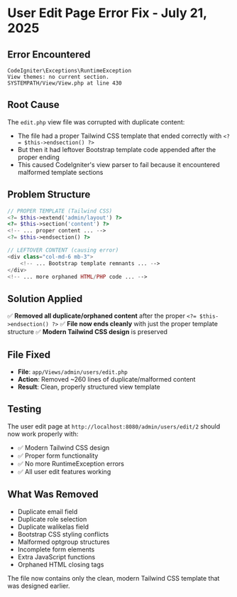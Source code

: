 # User Edit Page Error Fix - July 21, 2025

## Error Encountered
```
CodeIgniter\Exceptions\RuntimeException
View themes: no current section.
SYSTEMPATH/View/View.php at line 430
```

## Root Cause
The `edit.php` view file was corrupted with duplicate content:
- The file had a proper Tailwind CSS template that ended correctly with `<?= $this->endsection() ?>`
- But then it had leftover Bootstrap template code appended after the proper ending
- This caused CodeIgniter's view parser to fail because it encountered malformed template sections

## Problem Structure
```php
// PROPER TEMPLATE (Tailwind CSS)
<?= $this->extend('admin/layout') ?>
<?= $this->section('content') ?>
<!-- ... proper content ... -->
<?= $this->endsection() ?>

// LEFTOVER CONTENT (causing error)
<div class="col-md-6 mb-3">
    <!-- ... Bootstrap template remnants ... -->
</div>
<!-- ... more orphaned HTML/PHP code ... -->
```

## Solution Applied
✅ **Removed all duplicate/orphaned content** after the proper `<?= $this->endsection() ?>`
✅ **File now ends cleanly** with just the proper template structure
✅ **Modern Tailwind CSS design** is preserved

## File Fixed
- **File**: `app/Views/admin/users/edit.php`
- **Action**: Removed ~260 lines of duplicate/malformed content
- **Result**: Clean, properly structured view template

## Testing
The user edit page at `http://localhost:8080/admin/users/edit/2` should now work properly with:
- ✅ Modern Tailwind CSS design
- ✅ Proper form functionality
- ✅ No more RuntimeException errors
- ✅ All user edit features working

## What Was Removed
- Duplicate email field
- Duplicate role selection
- Duplicate walikelas field  
- Bootstrap CSS styling conflicts
- Malformed optgroup structures
- Incomplete form elements
- Extra JavaScript functions
- Orphaned HTML closing tags

The file now contains only the clean, modern Tailwind CSS template that was designed earlier.
